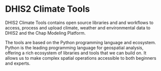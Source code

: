 # DHIS2 Climate Tools

DHIS2 Climate Tools contains open source libraries and and workflows to access, process and upload
climate, weather and environmental data to DHIS2 and the Chap Modeling Platform.

The tools are based on the Python programming language and ecosystem. Python is the leading programming language for geospatial analysis, offering a rich ecosystem of libraries and tools that we can build on. It allows us to make complex spatial operations accessible to both beginners and experts.
